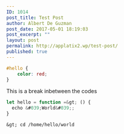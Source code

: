 ```yaml
---
ID: 1014
post_title: Test Post
author: Albert De Guzman
post_date: 2017-05-01 18:19:03
post_excerpt: ""
layout: post
permalink: http://applatix2.wp/test-post/
published: true
---
```

~~~~css
#hello {
    color: red;
}
~~~~

This is a break inbetween the codes

```javascript
let hello = function =&gt; () {
  echo &#039;World&#039;;
}
```



```
&gt; cd /home/hello/world
```